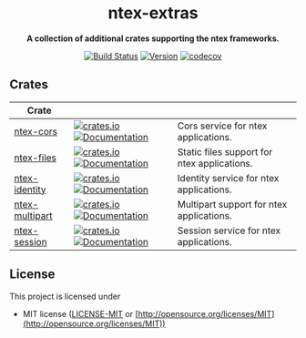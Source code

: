 <div align="center">
 <p><h1>ntex-extras</h1> </p>
  <p><strong>A collection of additional crates supporting the ntex frameworks.</strong> </p>
  <p>

[![Build Status](https://github.com/ntex-rs/ntex-extras/workflows/CI%20(Linux)/badge.svg)](https://travis-ci.org/ntex-rs/ntex) 
[![Version](https://img.shields.io/badge/rustc-1.42+-lightgray.svg)](https://blog.rust-lang.org/2020/03/12/Rust-1.42.html) 
[![codecov](https://codecov.io/gh/ntex-rs/ntex-extras/branch/master/graph/badge.svg)](https://codecov.io/gh/ntex-rs/ntex-extras) 

  </p>
</div>

## Crates

| Crate                |                                                                                                                                                                                                                      |                                              |
| -------------------- | -------------------------------------------------------------------------------------------------------------------------------------------------------------------------------------------------------------------- | ---------------------------------------------|
| [ntex-cors]          | [![crates.io](https://img.shields.io/crates/v/ntex-cors)](https://crates.io/crates/ntex-cors) [![Documentation](https://docs.rs/ntex-cors/badge.svg)](https://docs.rs/ntex-cors)                                     | Cors service for ntex applications.          |
| [ntex-files]         | [![crates.io](https://img.shields.io/crates/v/ntex-files)](https://crates.io/crates/ntex-files) [![Documentation](https://docs.rs/ntex-files/badge.svg)](https://docs.rs/ntex-files)                                 | Static files support for ntex applications. |
| [ntex-identity]      | [![crates.io](https://img.shields.io/crates/v/ntex-identity)](https://crates.io/crates/ntex-identity) [![Documentation](https://docs.rs/ntex-identity/badge.svg)](https://docs.rs/ntex-idenity)                      | Identity service for ntex applications.      |
| [ntex-multipart]     | [![crates.io](https://img.shields.io/crates/v/ntex-multipart)](https://crates.io/crates/ntex-multipart) [![Documentation](https://docs.rs/ntex-multipart/badge.svg)](https://docs.rs/ntex-multipart)                 | Multipart support for ntex applications.     |
| [ntex-session]       | [![crates.io](https://img.shields.io/crates/v/ntex-session)](https://crates.io/crates/ntex-session) [![Documentation](https://docs.rs/ntex-session/badge.svg)](https://docs.rs/ntex-sessioon)                        | Session service for ntex applications.       |

<!-- REFERENCES -->
[ntex-cors]: ntex-cors
[ntex-files]: ntex-files
[ntex-identity]: ntex-identity
[ntex-multipart]: ntex-multipart
[ntex-session]: ntex-session

## License

This project is licensed under

* MIT license ([LICENSE-MIT](LICENSE-MIT) or [http://opensource.org/licenses/MIT](http://opensource.org/licenses/MIT))
